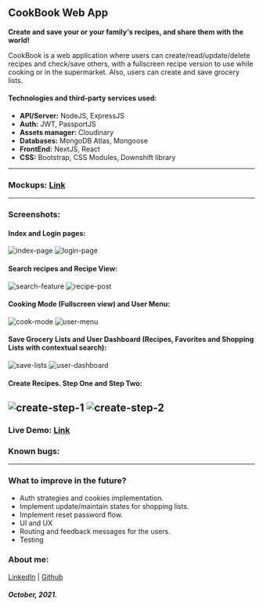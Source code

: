 ## CookBook Web App

**Create and save your or your family's recipes, and share them with the world!**

CookBook is a web application where users can create/read/update/delete recipes and check/save others, with a fullscreen recipe version to use while cooking or in the supermarket. Also, users can create and save grocery lists.

#### Technologies and third-party services used:

- **API/Server:** NodeJS, ExpressJS
- **Auth:** JWT, PassportJS
- **Assets manager:** Cloudinary
- **Databases:** MongoDB Atlas, Mongoose
- **FrontEnd:** NextJS, React
- **CSS:** Bootstrap, CSS Modules, Downshift library

---

### Mockups: [Link](https://balsamiq.cloud/svyqg1u/p83jzmk/rAD9C)

---

### Screenshots:

#### Index and Login pages:

![index-page](https://github.com/tatsOre/cookbook/blob/master/public/readme_assets/02_Save_Favs.jpg "Index Page") ![login-page](https://github.com/tatsOre/cookbook/blob/master/public/readme_assets/05_Login_Page.jpg "Login Page")

#### Search recipes and Recipe View:

![search-feature](https://github.com/tatsOre/cookbook/blob/master/public/readme_assets/10_Search_Bar.jpg "Search Recipes") ![recipe-post](https://github.com/tatsOre/cookbook/blob/master/public/readme_assets/03_Recipe_Post.jpg "Recipe Post Page")

#### Cooking Mode (Fullscreen view) and User Menu:

![cook-mode](https://github.com/tatsOre/cookbook/blob/master/public/readme_assets/04_Cook_Mode.jpg "Cook Mode") ![user-menu](https://github.com/tatsOre/cookbook/blob/master/public/readme_assets/06_Menu_Mobile.jpg "User Menu")

#### Save Grocery Lists and User Dashboard (Recipes, Favorites and Shopping Lists with contextual search):

![save-lists](https://github.com/tatsOre/cookbook/blob/master/public/readme_assets/12_Create_ShopLists.jpg "Save Shopping Lists") ![user-dashboard](https://github.com/tatsOre/cookbook/blob/master/public/readme_assets/09_User_Dashboard_ShopLists.jpg "User Dashboard")

#### Create Recipes. Step One and Step Two:

## ![create-step-1](https://github.com/tatsOre/cookbook/blob/master/public/readme_assets/08_Create_Recipe_Ing.jpg "Create Step One") ![create-step-2](https://github.com/tatsOre/cookbook/blob/master/public/readme_assets/08_Create_Recipe_Steps.jpg "Create Step Two")

### Live Demo: [Link](https://cookbook.tats-in.tech/)

### Known bugs:

---

### What to improve in the future?

- Auth strategies and cookies implementation.
- Implement update/maintain states for shopping lists.
- Implement reset password flow.
- UI and UX
- Routing and feedback messages for the users.
- Testing

### About me:

[LinkedIn](https://www.linkedin.com/in/tatiana-orejuela-zapata/) | [Github](https://github.com/tatsOre)

##### October, 2021.
